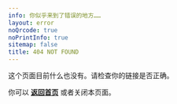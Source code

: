 ```yaml
---
info: 你似乎来到了错误的地方……
layout: error
noQrcode: true
noPrintInfo: true
sitemap: false
title: 404 NOT FOUND
---
```

这个页面目前什么也没有。请检查你的链接是否正确。

你可以 **[返回首页](/)** 或者关闭本页面。